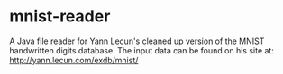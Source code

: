 # mnist-reader
A Java file reader for Yann Lecun's cleaned up version of the MNIST handwritten digits database. The input data can be found on his site at:
http://yann.lecun.com/exdb/mnist/
